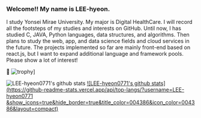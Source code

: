 ### Welcome!! My name is LEE-hyeon.
I study Yonsei Mirae University. My major is Digital HealthCare.
I will record all the footsteps of my studies and interests on GitHub.
Until now, I has studied C, JAVA, Python languages, data structures, and algorithms. Then plans to study the web, app, and data science fields and cloud services in the future.
The projects implemented so far are mainly front-end based on react.js, but I want to expand additional language and framework pools. 
Please show a lot of interest!

👋
![trophy](https://github-profile-trophy.vercel.app/?username=LEE-hyeon0771)]

![LEE-hyeon0771's github stats](https://github-readme-stats.vercel.app/api?username=LEE-hyeon0771&show_icons=true)
[![LEE-hyeon0771's github stats](https://github-readme-stats.vercel.app/api/top-langs/?username=LEE-hyeon0771 &show_icons=true&hide_border=true&title_color=004386&icon_color=004386&layout=compact)](https://github.com/LEE-hyeon0771)


<!--
**LEE-hyeon0771/LEE-hyeon0771** is a ✨ _special_ ✨ repository because its `README.md` (this file) appears on your GitHub profile.

Here are some ideas to get you started:

- 🔭 I’m currently working on ...
- 🌱 I’m currently learning a Kotlin App Programming and Algorithms.
- 👯 I’m looking to collaborate on ...
- 🤔 I’m looking for help with ...
- 💬 Ask me about ...
- 📫 How to reach me: ...
- 😄 Pronouns: ...
- ⚡ Fun fact: ...
-->
